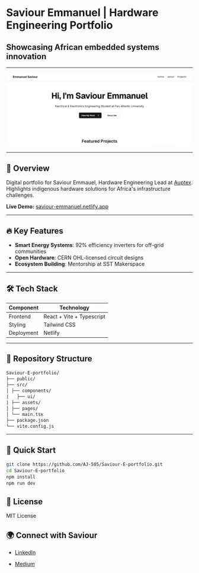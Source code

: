 # Saviour Emmanuel | Hardware Engineering Portfolio

## Showcasing African embedded systems innovation

---

![Alt text](src/assets/portfolio-preview.png "Preview")

---

## 🚀 Overview

Digital portfolio for Saviour Emmauel, Hardware Engineering Lead at [Auptex](https://auptex.africa). Highlights indigenous hardware solutions for Africa's infrastructure challenges.

**Live Demo:** [saviour-emmanuel.netlify.app](https://saviour-emmanuel.netlify.app)

---

## 🔥 Key Features

- **Smart Energy Systems**: 92% efficiency inverters for off-grid communities  
- **Open Hardware**: CERN OHL-licensed circuit designs  
- **Ecosystem Building**: Mentorship at SST Makerspace  

---

## 🛠️ Tech Stack

| Component     | Technology               |
|--------------|---------------------------|
| Frontend     | React + Vite + Typescript |
| Styling      | Tailwind CSS              |
| Deployment   | Netlify                   |

---

## 📂 Repository Structure

```plaintext
Saviour-E-portfolio/
├── public/
├── src/
│ ├── components/
|   ├── ui/
| ├── assets/
│ ├── pages/
│ └── main.tsx
├── package.json
└── vite.config.js
```

---

## 🚀 Quick Start

```bash
git clone https://github.com/AJ-505/Saviour-E-portfolio.git
cd Saviour-E-portfolio
npm install
npm run dev
```

## 📜 License

MIT License

## 🌍 Connect with Saviour

- [LinkedIn](https://www.linkedin.com/in/emmanuel-saviour-a9812436b/?original_referer=https%3A%2F%2Fwww%2Egoogle%2Ecom%2F&originalSubdomain=ng)

- [Medium](https://medium.com/@emmanuelsaviour348)
